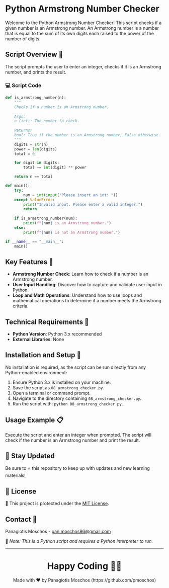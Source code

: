 # Python Armstrong Number Checker

Welcome to the Python Armstrong Number Checker! This script checks if a given number is an Armstrong number. An Armstrong number is a number that is equal to the sum of its own digits each raised to the power of the number of digits.

## Script Overview 📘

The script prompts the user to enter an integer, checks if it is an Armstrong number, and prints the result.

### :computer: Script Code

```python
def is_armstrong_number(n):
    """
    Checks if a number is an Armstrong number.
    
    Args:
    n (int): The number to check.
    
    Returns:
    bool: True if the number is an Armstrong number, False otherwise.
    """
    digits = str(n)
    power = len(digits)
    total = 0

    for digit in digits:
        total += int(digit) ** power

    return n == total

def main():
    try:
        num = int(input("Please insert an int: "))
    except ValueError:
        print("Invalid input. Please enter a valid integer.")
        return
    
    if is_armstrong_number(num):
        print(f"{num} is an Armstrong number.")
    else:
        print(f"{num} is not an Armstrong number.")

if __name__ == "__main__":
    main()
```

## Key Features 🌟

- **Armstrong Number Check**: Learn how to check if a number is an Armstrong number.
- **User Input Handling**: Discover how to capture and validate user input in Python.
- **Loop and Math Operations**: Understand how to use loops and mathematical operations to determine if a number meets the Armstrong criteria.

## Technical Requirements 🔧

- **Python Version**: Python 3.x recommended
- **External Libraries**: None

## Installation and Setup 🚀

No installation is required, as the script can be run directly from any Python-enabled environment:

1. Ensure Python 3.x is installed on your machine.
2. Save the script as `08_armstrong_checker.py`.
3. Open a terminal or command prompt.
4. Navigate to the directory containing `08_armstrong_checker.py`.
5. Run the script with: `python 08_armstrong_checker.py`.

## Usage Example 📋

Execute the script and enter an integer when prompted. The script will check if the number is an Armstrong number and print the result.

## 📢 Stay Updated

Be sure to ⭐ this repository to keep up with updates and new learning materials!

## 📄 License

🔐 This project is protected under the [MIT License](https://mit-license.org/).

## Contact 📧

Panagiotis Moschos - pan.moschos86@gmail.com

🔗 *Note: This is a Python script and requires a Python interpreter to run.*

---

<h1 align=center>Happy Coding 👨‍💻 </h1>

<p align="center">
  Made with ❤️ by Panagiotis Moschos (https://github.com/pmoschos)
</p>
